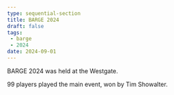 ```yaml
---
type: sequential-section
title: BARGE 2024
draft: false
tags:
 - barge
 - 2024
date: 2024-09-01
---
```


BARGE 2024 was held at the Westgate.

99 players played the main event, won by Tim Showalter.
